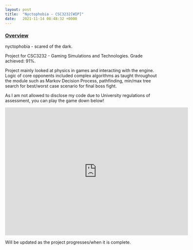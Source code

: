 ```yaml
---
layout: post
title:  "Nyctophobia - CSC3232[WIP]"
date:   2021-11-14 08:48:32 +0000
---
```


### <u>Overview</u>
nyctophobia - scared of the dark. 

Project for CSC3232 - Gaming Simulations and Technologies. Grade achieved: 91%.

Project mainly looked at physics in games and interacting with the engine. Logic of core opponents included complex algorithms as taught throughout the module such as Markov Decision Process, pathfinding, min/max tree search for best/worst case scenario for final boss fight.

As I am not allowed to disclose my code due to University regulations of assessment, you can play the game down below!

<iframe frameborder="0" src="https://itch.io/embed-upload/4940866?color=7b075e" allowfullscreen="" width="600" height="420"><a href="https://dominykasmakarovas.itch.io/nyctophobia">Play CSC3232 Nyctophobia on itch.io</a></iframe>

Will be updated as the project progresses/when it is complete.